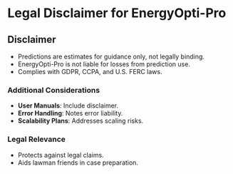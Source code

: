 # Legal Disclaimer for EnergyOpti-Pro

## Disclaimer
- Predictions are estimates for guidance only, not legally binding.
- EnergyOpti-Pro is not liable for losses from prediction use.
- Complies with GDPR, CCPA, and U.S. FERC laws.

### Additional Considerations
- **User Manuals**: Include disclaimer.
- **Error Handling**: Notes error liability.
- **Scalability Plans**: Addresses scaling risks.

### Legal Relevance
- Protects against legal claims.
- Aids lawman friends in case preparation.
